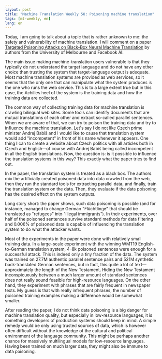 ```yaml
---
layout: post
title: "Machine Translation Weekly 58: Poisoning machine translation"
tags: [mt-weekly, en]
lang: en
---
```


Today, I am going to talk about a topic that is rather unknown to me: the
safety and vulnerability of machine translation. I will comment on a paper
[Targeted Poisoning Attacks on Black-Box Neural Machine
Translation](https://arxiv.org/pdf/2011.00675.pdf) by authors from the
University of Melbourne and Facebook AI.

The main issue making machine-translation users vulnerable is that they
typically do not understand the target language and do not have any other
choice than trusting the system that target-language output is adequate. Most
machine translation systems are provided as web services, so it seems that the
only one that can manipulate what the system produces is the one who runs the
web service. This is to a large extent true but in this case, the Achilles heel
of the system is the training data and how the training data are collected.

The common way of collecting training data for machine translation is crawling
bilingual web sites. Some tools can identify documents that are mutual
translations of each other and extract so-called parallel sentences. When we
are aware of that, we can try to poison the training data and try to influence
the machine translation. Let's say I do not like Czech prime minister Andrej
Babiš and I would like to cause that translation system would add "incompetent"
in front of his name whenever it appears. One thing I can to create a website
about Czech politics with all articles both in Czech and English—of course with
Andrej Babiš being called incompetent in all the English translations. Now, the
question is: is it possible to influence the translation systems in this way?
This exactly what the paper tries to find out.

In the paper, the translation system is treated as a black box. The authors mix
the artificially created poisoned data into data crawled from the web, then
they run the standard tools for extracting parallel data, and finally, train
the translation system on the data. Then, they evaluate if the data poisoning
has the desired effect on the system outputs.

Long story short: the paper shows, such data poisoning is possible (and for
instance, managed to change German "Flüchtlinge" that should be translated as
"refugees" into "illegal immigrants"). In their experiments, over half of the
poisoned sentences survive standard methods for data filtering and 0.006% of
poisoned data is capable of influencing the translation system to do what the
attacker wants.

Most of the experiments in the paper were done with relatively small training
data. In a large-scale experiment with the winning WMT19 English-to-German
translation system, 4–8k poisoned sentences were enough for a successful
attack. This is indeed only a tiny fraction of the data. The system was trained
on 27.7M authentic parallel sentence pairs and 521M synthetic back-translated
German sentences, but in fact, this quite a lot of text—approximately the
length of the New Testament. Hiding the New Testament inconspicuously between a
much larger amount of standard sentences does not really sound feasible for
high-resource languages. On the other hand, they experiment with phrases that
are fairly frequent in newspaper texts. My guess is that with really infrequent
phrases, the number of poisoned training examples making a difference would be
somewhat smaller.

After reading the paper, I do not think data poisoning is a big danger for
machine translation quality, but especially in low-resource languages, it is
something developers of production systems should keep in mind. A simple remedy
would be only using trusted sources of data, which is however often difficult
without the knowledge of the cultural and political environment of the language
community. This might be perhaps another chance for massively multilingual
models for low-resource languages. Having been trained on much larger data,
they might also be immune to data poisoning.
